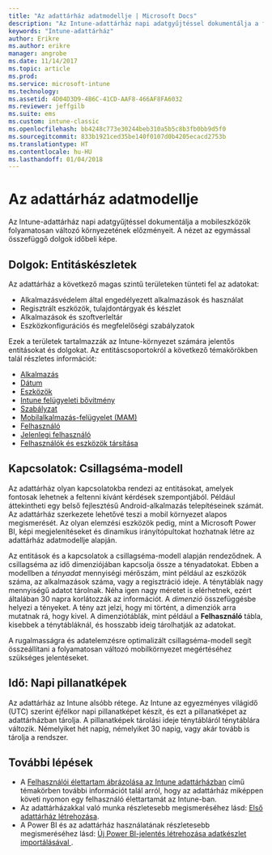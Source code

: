 ```yaml
---
title: "Az adattárház adatmodellje | Microsoft Docs"
description: "Az Intune-adattárház napi adatgyűjtéssel dokumentálja a folyamatosan változó mobilkörnyezet előzményeit."
keywords: "Intune-adattárház"
author: Erikre
ms.author: erikre
manager: angrobe
ms.date: 11/14/2017
ms.topic: article
ms.prod: 
ms.service: microsoft-intune
ms.technology: 
ms.assetid: 4D04D3D9-4B6C-41CD-AAF8-466AF8FA6032
ms.reviewer: jeffgilb
ms.suite: ems
ms.custom: intune-classic
ms.openlocfilehash: bb4248c773e30244beb310a5b5c8b3fb0bb9d5f0
ms.sourcegitcommit: 833b1921ced35be140f0107d0b4205ecacd2753b
ms.translationtype: HT
ms.contentlocale: hu-HU
ms.lasthandoff: 01/04/2018
---
```

# <a name="data-warehouse-data-model"></a>Az adattárház adatmodellje

Az Intune-adattárház napi adatgyűjtéssel dokumentálja a mobileszközök folyamatosan változó környezetének előzményeit. A nézet az egymással összefüggő dolgok időbeli képe.

## <a name="things-entity-sets"></a>Dolgok: Entitáskészletek

Az adattárház a következő magas szintű területeken tünteti fel az adatokat:

  -  Alkalmazásvédelem által engedélyezett alkalmazások és használat
  -  Regisztrált eszközök, tulajdontárgyak és készlet
  -  Alkalmazások és szoftverleltár
  -  Eszközkonfigurációs és megfelelőségi szabályzatok

Ezek a területek tartalmazzák az Intune-környezet számára jelentős entitásokat és dolgokat. Az entitáscsoportokról a következő témakörökben talál részletes információt:

  -  [Alkalmazás](reports-ref-application.md)
  -  [Dátum](reports-ref-date.md)
  -  [Eszközök](reports-ref-devices.md)
  -  [Intune felügyeleti bővítmény](reports-ref-intunemanagementextension.md)
  -  [Szabályzat](reports-ref-policy.md)
  -  [Mobilalkalmazás-felügyelet (MAM)](reports-ref-mobile-app-management.md)
  -  [Felhasználó](reports-ref-user.md)
  -  [Jelenlegi felhasználó](reports-ref-current-user.md)
  -  [Felhasználók és eszközök társítása](reports-ref-user-device.md)

## <a name="relationships-star-schema-model"></a>Kapcsolatok: Csillagséma-modell

Az adattárház olyan kapcsolatokba rendezi az entitásokat, amelyek fontosak lehetnek a feltenni kívánt kérdések szempontjából. Például áttekintheti egy belső fejlesztésű Android-alkalmazás telepítéseinek számát. Az adattárház szerkezete lehetővé teszi a mobil környezet alapos megismerését. Az olyan elemzési eszközök pedig, mint a Microsoft Power BI, képi megjelenítéseket és dinamikus irányítópultokat hozhatnak létre az adattárház adatmodellje alapján.

Az entitások és a kapcsolatok a csillagséma-modell alapján rendeződnek. A csillagséma az idő dimenziójában kapcsolja össze a tényadatokat. Ebben a modellben a *tényadat* mennyiségi mérőszám, mint például az eszközök száma, az alkalmazások száma, vagy a regisztráció ideje. A ténytáblák nagy mennyiségű adatot tárolnak. Néha igen nagy méretet is elérhetnek, ezért általában 30 napra korlátozzák az információt. A *dimenzió* összefüggésbe helyezi a tényeket. A tény azt jelzi, hogy mi történt, a dimenziók arra mutatnak rá, hogy kivel. A dimenziótáblák, mint például a **Felhasználó** tábla, kisebbek a ténytábláknál, és hosszabb ideig tárolhatják az adatokat. 

A rugalmasságra és adatelemzésre optimalizált csillagséma-modell segít összeállítani a folyamatosan változó mobilkörnyezet megértéséhez szükséges jelentéseket.

## <a name="time-daily-snapshots"></a>Idő: Napi pillanatképek

Az adattárház az Intune alsóbb rétege. Az Intune az egyezményes világidő (UTC) szerint éjfélkor napi pillanatképet készít, és ezt a pillanatképet az adattárházban tárolja. A pillanatképek tárolási ideje ténytábláról ténytáblára változik. Némelyiket hét napig, némelyiket 30 napig, vagy akár tovább is tárolja a rendszer.

## <a name="next-steps"></a>További lépések

 - A [Felhasználói élettartam ábrázolása az Intune adattárházban](reports-ref-user-timeline.md) című témakörben további információt talál arról, hogy az adattárház miképpen követi nyomon egy felhasználó élettartamát az Intune-ban.
 - Az adattárházakkal való munka részletesebb megismeréséhez lásd: [Első adattárház létrehozása](https://www.codeproject.com/Articles/652108/Create-First-Data-WareHouse).
 - A Power BI és az adattárház használatának részletesebb megismeréséhez lásd: [Új Power BI-jelentés létrehozása adatkészlet importálásával ](https://powerbi.microsoft.com/documentation/powerbi-service-create-a-new-report/). 
